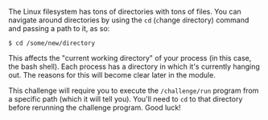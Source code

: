 The Linux filesystem has tons of directories with tons of files.
You can navigate around directories by using the `cd` (`c`hange `d`irectory) command and passing a path to it, as so:

```
$ cd /some/new/directory
```

This affects the "current working directory" of your process (in this case, the bash shell).
Each process has a directory in which it's currently hanging out.
The reasons for this will become clear later in the module.

This challenge will require you to execute the `/challenge/run` program from a specific path (which it will tell you).
You'll need to `cd` to that directory before rerunning the challenge program.
Good luck!
